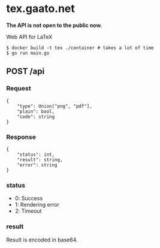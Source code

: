 # tex.gaato.net

**The API is not open to the public now.**

Web API for LaTeX

```
$ docker build -t tex ./container # takes a lot of time
$ go run main.go
```

## POST /api

### Request

```
{
    "type": Union["png", "pdf"],
    "plain": bool,
    "code": string
}
```

### Response

```
{
    "status": int,
    "result": string,
    "error": string
}
 ```
 
 ### status
 
 - 0: Success
 - 1: Rendering error
 - 2: Timeout
 
 ### result
 
 Result is encoded in base64.
 
